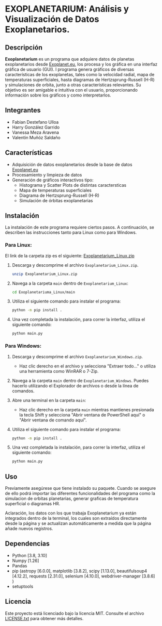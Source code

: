 # EXOPLANETARIUM: Análisis y Visualización de Datos Exoplanetarios.

## Descripción

**Exoplanetarium** es un programa que adquiere datos de planetas exoplanetarios desde [Exoplanet.eu](https://exoplanet.eu/catalog/), los procesa y los gráfica en una interfaz gráfica de usuario (GUI). l programa genera gráficos de diversas características de los exoplanetas, tales como la velocidad radial, mapa de temperaturas superficiales, hasta diagramas de Hertzsprung-Russell (H-R) y simulaciones de orbita, junto a otras características relevantes.
Su objetivo es ser amigable e intuitiva con el usuario, proporcionando información sobre los gráficos y como interpretarlos.

## Integrantes

- Fabian Destefano Ulloa
- Harry González Garrido
- Vanessa Meza Aravena
- Valentin Muñóz Saldaño

## Características

- Adquisición de datos exoplanetarios desde la base de datos [Exoplanet.eu](https://exoplanet.eu/catalog/)
- Procesamiento y limpieza de datos
- Generación de gráficos interactivos tipo:
  - Histograma y Scatter Plots de distintas caractersticas
  - Mapa de temperaturas superficiales
  - Diagrama de Hertzsprung-Russell (H-R)
  - Simulación de órbitas exoplanetarias




## Instalación

La instalación de este programa requiere ciertos pasos. A continuación, se describen las instrucciones tanto para Linux como para Windows.

### Para Linux:
El link de la carpeta zip es el siguiente: [Exoplanetarium_Linux.zip](https://drive.google.com/file/d/1xwVjpb-s7I4eBq-gT8sfbgM7IJHptPrk/view?usp=sharing)
1. Descarga y descomprime el archivo `Exoplanetarium_Linux.zip`.

    ```sh
    unzip Exoplanetarium_Linux.zip
    ```

2. Navega a la carpeta `main` dentro de `Exoplanetarium_Linux`:

    ```sh
    cd Exoplanetariuma_Linux/main
    ```

3. Utiliza el siguiente comando para instalar el programa:

    ```sh
    python -m pip install .
    ```

4. Una vez completada la instalación, para correr la interfaz, utiliza el siguiente comando:

    ```sh
    python main.py
    ```

### Para Windows:

1. Descarga y descomprime el archivo `Exoplanetarium_Windows.zip`.

    - Haz clic derecho en el archivo y selecciona "Extraer todo..." o utiliza una herramienta como WinRAR o 7-Zip.

2. Navega a la carpeta `main` dentro de `Exoplanetarium_Windows`. Puedes hacerlo utilizando el Explorador de archivos o desde la línea de comandos.

3. Abre una terminal en la carpeta `main`:

    - Haz clic derecho en la carpeta `main` mientras mantienes presionada la tecla Shift y selecciona "Abrir ventana de PowerShell aquí" o "Abrir ventana de comando aquí".

4. Utiliza el siguiente comando para instalar el programa:

    ```sh
    python -m pip install .
    ```

5. Una vez completada la instalación, para correr la interfaz, utiliza el siguiente comando:

    ```sh
    python main.py
    ```

 

## Uso
Previamente asegúrese que tiene instalado su paquete. Cuando se asegure de ello podrá importar las diferentes funcionalidades del programa
como la simulacion de orbitas planetarias, generar graficas de temperatura superficial o diagramas HR.

Aclaración, los datos con los que trabaja Exoplanetarium ya están integrados dentro de la terminal, los cuales son extraídos directamente desde la página y se actualizan automáticamente a medida que la página añade nuevos registros.

## Dependencias
- Python [3.8, 3.10]
- Numpy [1.26]
- Pandas
- pip (astropy [6.0.0], matplotlib [3.8.2], scipy [1.13.0], beautifulsoup4 [4.12.2], requests [2.31.0], selenium [4.10.0], webdriver-manager [3.8.6] )
- setuptools 

## Licencia

Este proyecto está licenciado bajo la licencia MIT. Consulte el archivo [LICENSE.txt](LICENSE.txt) para obtener más detalles.

